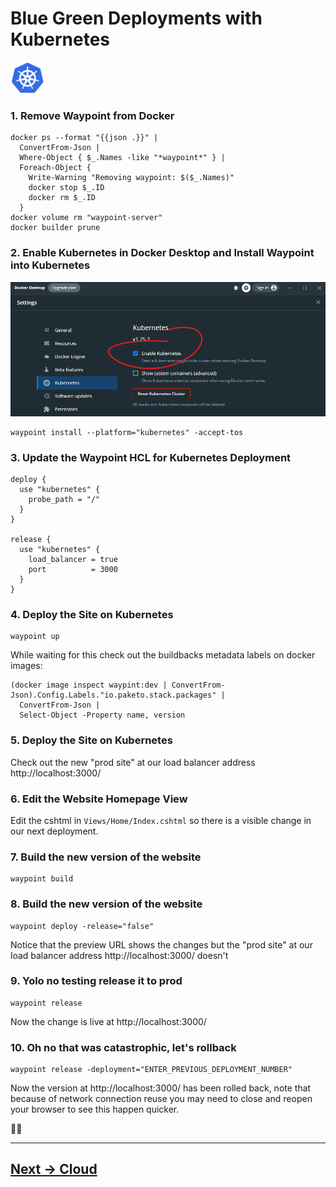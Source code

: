 # Blue Green Deployments with Kubernetes

<img height="50" src="images/kube.png" />  


### 1. Remove Waypoint from Docker
```pwsh
docker ps --format "{{json .}}" |
  ConvertFrom-Json |
  Where-Object { $_.Names -like "*waypoint*" } |
  Foreach-Object {
    Write-Warning "Removing waypoint: $($_.Names)"
    docker stop $_.ID
    docker rm $_.ID
  }
docker volume rm "waypoint-server"
docker builder prune
```

### 2. Enable Kubernetes in Docker Desktop and Install Waypoint into Kubernetes
![Docker Desktop Enable Kubernetes Image](images/dockerkube.png)
```pwsh
waypoint install --platform="kubernetes" -accept-tos
```

### 3. Update the Waypoint HCL for Kubernetes Deployment
```hcl
deploy {
  use "kubernetes" {
    probe_path = "/"
  }
}

release {
  use "kubernetes" {
    load_balancer = true
    port          = 3000
  }
}
```

### 4. Deploy the Site on Kubernetes
```pwsh
waypoint up
```
While waiting for this check out the buildbacks metadata labels on docker images:
```pwsh
(docker image inspect waypint:dev | ConvertFrom-Json).Config.Labels."io.paketo.stack.packages" |
  ConvertFrom-Json |
  Select-Object -Property name, version
```

### 5. Deploy the Site on Kubernetes
Check out the new "prod site" at our load balancer address http://localhost:3000/

### 6. Edit the Website Homepage View
Edit the cshtml in `Views/Home/Index.cshtml` so there is a visible change in our next deployment.

### 7. Build the new version of the website
```pwsh
waypoint build
```

### 8. Build the new version of the website
```pwsh
waypoint deploy -release="false"
```
Notice that the preview URL shows the changes but the "prod site" at our load balancer address http://localhost:3000/ doesn't

### 9. Yolo no testing release it to prod
```pwsh
waypoint release
```
Now the change is live at http://localhost:3000/

### 10. Oh no that was catastrophic, let's rollback
```pwsh
waypoint release -deployment="ENTER_PREVIOUS_DEPLOYMENT_NUMBER"
```
Now the version at http://localhost:3000/ has been rolled back, note that because of network connection reuse you may need to close and reopen your browser to see this happen quicker.

🙏🐳

<hr />  

## [Next -> Cloud](STAGE-3.md)